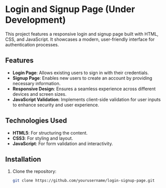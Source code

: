 # Login and Signup Page (Under Development)

This project features a responsive login and signup page built with HTML, CSS, and JavaScript. It showcases a modern, user-friendly interface for authentication processes.

## Features

- **Login Page**: Allows existing users to sign in with their credentials.
- **Signup Page**: Enables new users to create an account by providing necessary information.
- **Responsive Design**: Ensures a seamless experience across different devices and screen sizes.
- **JavaScript Validation**: Implements client-side validation for user inputs to enhance security and user experience.


## Technologies Used

- **HTML5**: For structuring the content.
- **CSS3**: For styling and layout.
- **JavaScript**: For form validation and interactivity.

## Installation

1. Clone the repository:
   ```bash
   git clone https://github.com/yourusername/login-signup-page.git
